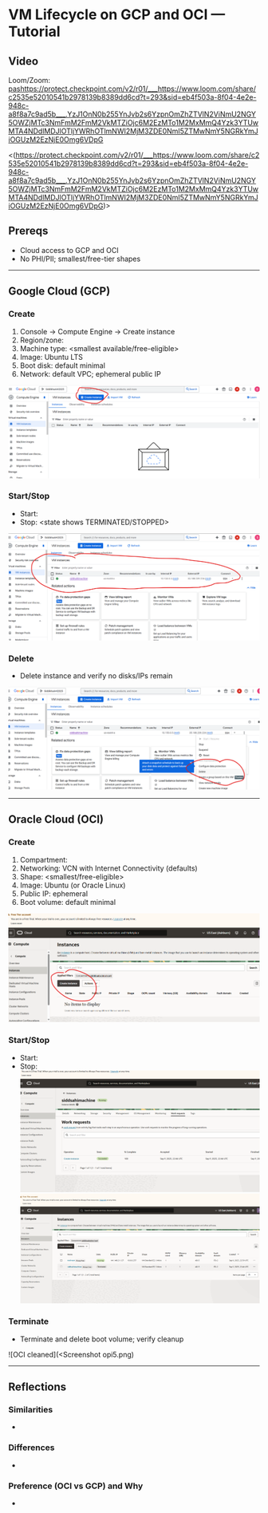 # VM Lifecycle on GCP and OCI — Tutorial

## Video
Loom/Zoom: <pashttps://protect.checkpoint.com/v2/r01/___https://www.loom.com/share/c2535e52010541b2978139b8389dd6cd?t=293&sid=eb4f503a-8f04-4e2e-948c-a8f8a7c9ad5b___.YzJ1OnN0b255YnJvb2s6YzpnOmZhZTVlN2ViNmU2NGY5OWZjMTc3NmFmM2FmM2VkMTZiOjc6M2EzMTo1M2MxMmQ4Yzk3YTUwMTA4NDdlMDJlOTljYWRhOTlmNWI2MjM3ZDE0NmI5ZTMwNmY5NGRkYmJiOGUzM2EzNjE0Omg6VDpG>

<(https://protect.checkpoint.com/v2/r01/___https://www.loom.com/share/c2535e52010541b2978139b8389dd6cd?t=293&sid=eb4f503a-8f04-4e2e-948c-a8f8a7c9ad5b___.YzJ1OnN0b255YnJvb2s6YzpnOmZhZTVlN2ViNmU2NGY5OWZjMTc3NmFmM2FmM2VkMTZiOjc6M2EzMTo1M2MxMmQ4Yzk3YTUwMTA4NDdlMDJlOTljYWRhOTlmNWI2MjM3ZDE0NmI5ZTMwNmY5NGRkYmJiOGUzM2EzNjE0Omg6VDpG)>

## Prereqs
- Cloud access to GCP and OCI
- No PHI/PII; smallest/free-tier shapes

---

## Google Cloud (GCP)
### Create
1. Console → Compute Engine → Create instance
2. Region/zone: <your choice>
3. Machine type: <smallest available/free-eligible>
4. Image: Ubuntu LTS
5. Boot disk: default minimal
6. Network: default VPC; ephemeral public IP

![GCP create](<Screenshot 1GCP.png>)


### Start/Stop
- Start: <state shows RUNNING>
- Stop: <state shows TERMINATED/STOPPED>

![GCP running](<Screenshot 2GCP.png>)


### Delete
- Delete instance and verify no disks/IPs remain

![GCP cleaned](<Screenshot 3GCP.png>)


---

## Oracle Cloud (OCI)
### Create
1. Compartment: <name>
2. Networking: VCN with Internet Connectivity (defaults)
3. Shape: <smallest/free-eligible>
4. Image: Ubuntu (or Oracle Linux)
5. Public IP: ephemeral
6. Boot volume: default minimal

![OCI create](<Screenshot 1oracle.png>)



### Start/Stop
- Start: <state shows RUNNING>
- Stop: <state shows STOPPED>
![OCI running](<Screenshot 3POI.png>)
![OCI running](<Screenshot opi4.png>)


### Terminate
- Terminate and delete boot volume; verify cleanup

![OCI cleaned](<Screenshot opi5.png)

---

## Reflections
### Similarities
- <brief bullets>

### Differences
- <brief bullets>

### Preference (OCI vs GCP) and Why
- <one short paragraph>